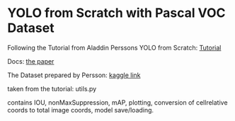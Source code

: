 YOLO from Scratch with Pascal VOC Dataset
=================================
Following the Tutorial from Aladdin Perssons YOLO from Scratch:
[Tutorial](https://www.youtube.com/watch?v=n9_XyCGr-MI&t=2130s)

Docs:
[the paper](https://arxiv.org/abs/1506.02640)

The Dataset prepared by Persson:
[kaggle link](https://www.kaggle.com/dataset/734b7bcb7ef13a045cbdd007a3c19874c2586ed0b02b4afc86126e89d00af8d2)

taken from the tutorial: utils.py
 
 contains IOU, nonMaxSuppression, mAP, plotting, conversion of cellrelative coords to total image coords,
model save/loading.

